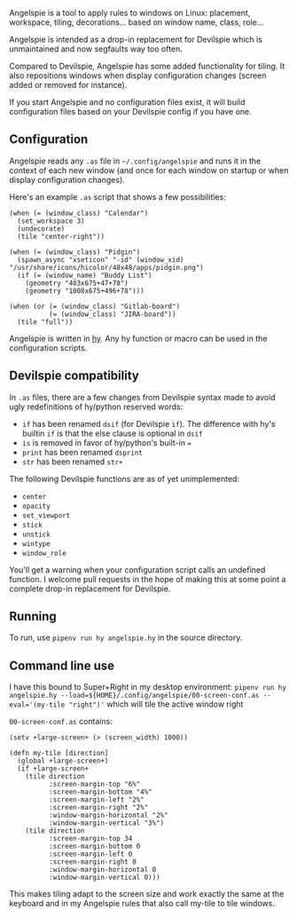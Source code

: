 Angelspie is a tool to apply rules to windows on Linux: placement, workspace, tiling, decorations… based on window name, class, role…

Angelspie is intended as a drop-in replacement for Devilspie which is unmaintained and now segfaults way too often.

Compared to Devilspie, Angelspie has some added functionality for tiling. It also repositions windows when display configuration changes (screen added or removed for instance).

If you start Angelspie and no configuration files exist, it will build configuration files based on your Devilspie config if you have one. 

## Configuration

Angelspie reads any `.as` file in `~/.config/angelspie` and runs it in the context of each new window (and once for each window on startup or when display configuration changes).

Here's an example `.as` script that shows a few possibilities:

```
(when (= (window_class) "Calendar")
  (set_workspace 3)
  (undecorate)
  (tile "center-right"))

(when (= (window_class) "Pidgin")
  (spawn_async "xseticon" "-id" (window_xid) "/usr/share/icons/hicolor/48x48/apps/pidgin.png")
  (if (= (window_name) "Buddy List")
    (geometry "403x675+47+78")
    (geometry "1008x675+496+78")))

(when (or (= (window_class) "Gitlab-board")
          (= (window_class) "JIRA-board"))
  (tile "full"))
```

Angelspie is written in [hy](http://hylang.org/). Any hy function or macro can be used in the configuration scripts.

## Devilspie compatibility

In `.as` files, there are a few changes from Devilspie syntax made to avoid ugly redefinitions of hy/python reserved words:
- `if` has been renamed `dsif` (for Devilspie `if`). The difference with hy's builtin `if` is that the else clause is optional in `dsif`
- `is` is removed in favor of hy/python's built-in `=`
- `print` has been renamed `dsprint`
- `str` has been renamed `str+`

The following Devilspie functions are as of yet unimplemented:
- `center`
- `opacity`
- `set_viewport`
- `stick`
- `unstick`
- `wintype`
- `window_role`

 You'll get a warning when your configuration script calls an undefined function. I welcome pull requests in the hope of making this at some point a complete drop-in replacement for Devilspie.


## Running

To run, use `pipenv run hy angelspie.hy` in the source directory.


## Command line use

I have this bound to Super+Right in my desktop environment:
`pipenv run hy angelspie.hy --load=${HOME}/.config/angelspie/00-screen-conf.as --eval='(my-tile "right")'`
which will tile the active window right

`00-screen-conf.as` contains:

```
(setv +large-screen+ (> (screen_width) 1000))

(defn my-tile [direction]
  (global +large-screen+)
  (if +large-screen+
    (tile direction 
          :screen-margin-top "6%"
          :screen-margin-bottom "4%"
          :screen-margin-left "2%"
          :screen-margin-right "2%"
          :window-margin-horizontal "2%"
          :window-margin-vertical "3%")
    (tile direction 
          :screen-margin-top 34 
          :screen-margin-bottom 0
          :screen-margin-left 0
          :screen-margin-right 0
          :window-margin-horizontal 0
          :window-margin-vertical 0)))
```

This makes tiling adapt to the screen size and work exactly the same at the keyboard and in my Angelspie rules that also call my-tile to tile windows.
